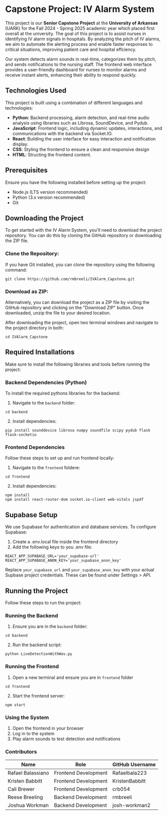 # Capstone Project: IV Alarm System

This project is our **Senior Capstone Project** at the **University of Arkansas** (UARK) for the Fall 2024 - Spring 2025 academic year which placed first overall at the university. The goal of this project is to assist nurses in identifying IV alarm signals in hospitals. By analyzing the pitch of IV alarms, we aim to automate the alerting process and enable faster responses to critical situations, improving patient care and hospital effciency.

Our system detects alarm sounds in real-time, categorizes them by pitch, and sends notifications to the nursing staff. The frontend web interface provides a user-friendly dashboard for nurses to monitor alarms and receive instant alerts, enhancing their ability to respond quickly.

## Technologies Used
This project is built using a combination of different languages and technologies:
- **Python**: Backend processing, alarm detection, and real-time audio analysis using libraries such as Librosa, SoundDevice, and Pydub.
- **JavaScript**: Frontend logic, including dynamic updates, interactions, and communications with the backend via Socket.IO.
- **React**: Building the user interface for easy interaction and notification display.
- **CSS**: Styling the frontend to ensure a clean and responsive design
- **HTML**: Structing the frontend content.

## Prerequisites
Ensure you have the following installed before setting up the project:
- Node.js (LTS version recommended)
- Python (3.x version recommended)
- Git

## Downloading the Project
To get started with the IV Alarm System, you'll need to download the project repository. You can do this by cloning the GitHub repository or downloading the ZIP file.

### **Clone the Repository:**
If you have Git installed, you can clone the repository using the following command:
```
git clone https://github.com/rmbreeli/IVAlarm_Capstone.git
```

### Download as ZIP:

Alternatively, you can download the project as a ZIP file by visiting the GitHub repository and clicking on the "Download ZIP" button. Once downloaded, unzip the file to your desired location.

After downloading the project, open two terminal windows and navigate to the project directory in both:
```
cd IVAlarm_Capstone
```

## Required Installations
Make sure to install the following libraries and tools before running the project:

### Backend Dependencies (Python)
To install the required pythons libraries for the backend:
1. Navigate to the `backend` folder:
```
cd backend
```
2. Install dependencies:
```
pip install sounddevice librosa numpy soundfile scipy pydub flask flask-socketio
```

### Frontend Dependencies
Follow these steps to set up and run frontend locally:
1. Navigate to the `frontend` foldere:
```
cd frontend
```
2. Install dependencies:
```
npm install
npm install react-router-dom socket.io-client web-vitals jspdf
```

## Supabase Setup
We use Supabase for authentication and database services. To configure Supabase:
1. Create a .env.local file inside the frontend directory
2. Add the following keys to you .env file:
```
REACT_APP_SUPABASE_URL='your_supabase-url'
REACT_APP_SUPABASE_ANON_KEY='your_supabase_anon_key'
```
Replace `your_supabase_url` and `your_supabase_anon_key` with your actual Supbase project credentials. These can be found under Settings > API.

## Running the Project
Follow these steps to run the project:

### Running the Backend
1. Ensure you are in the `backend` folder:
```
cd backend
```
2. Run the backend script:
```
python LiveDetectionWithWav.py
```

### Running the Frontend
1. Open a new terminal and ensure you are in `frontend` folder
```
cd frontend
```
2. Start the frontend server:
```
npm start
```
### Using the System
1. Open the frontend in your browser
2. Log in to the system
3. Play alarm sounds to test detection and notifications

### Contributors
| Name             | Role                  | GitHub Username    |
|------------------|-----------------------|--------------------|
| Rafael Balassiano | Frontend Development  | Rafaelbala223     |
| Kristen Babbitt  | Frontend Development  |  KristenBabbitt    |
| Cali Brewer      | Frontend Development  |  crb054            |
| Reese Breeling   | Backend Development   |  rmbreeli          |
| Joshua Workman   | Backend Development   |  josh-workman2     |


